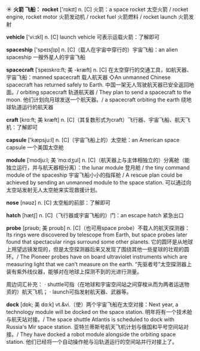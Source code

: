 ☀ <span class="category">**火箭 飞船：**</span>
<span class="vocabulary">**rocket**</span> ['rɒkɪt] 
<span class="definition">n. [C] 火箭：</span>a space rocket 太空火箭 / rocket engine, rocket motor 火箭发动机 / rocket fuel 火箭燃料 / rocket launch 火箭发射

<span class="vocabulary">**vehicle**</span> ['vi:ɪkl] 
<span class="definition">n. [C] launch vehicle 可表示运载火箭：</span>了解即可

<span class="vocabulary">**spaceship**</span> ['speɪsʃɪp] 
<span class="definition">n. [C]（载人在宇宙中穿行的）宇宙飞船：</span>an alien spaceship 一艘外星人的宇宙飞船
           
<span class="vocabulary">**spacecraft**</span> [ˈspeɪskrɑ:ft; 美 -kræft]
<span class="definition">n. [C] 在太空穿行的交通工具，如航天器、宇宙飞船：</span>manned spacecraft 载人航天器 ◇An unmanned Chinese spacecraft has returned safely to Earth. 中国一架无人驾驶航天器已安全返回地面。/ orbiting spacecraft 轨道航天器 / They plan to send a spacecraft to the moon. 他们计划向月球发送一个航天器。/ a spacecraft orbiting the earth 绕地球轨道运行的航天器
           
<span class="vocabulary">**craft**</span> [krɑ:ft; 美 kræft]
<span class="definition">n. [C]（其复数形式为craft）飞行器、宇宙飞船、航天飞机：</span>了解即可

<span class="vocabulary">**capsule**</span> ['kæpsju:l] 
<span class="definition">n. [C]（宇宙飞船上的）太空舱：</span>an American space capsule 一个美国太空舱 
           
<span class="vocabulary">**module**</span> [ˈmɒdju:l; 美 ˈmɑ:dʒul]
<span class="definition">n. [C]（航天器上与主体相独立的）分离舱（能独立运行，并与航天器相分离）：</span>the lunar module 登月舱 / the tiny command module of the spaceship 宇宙飞船小小的指挥舱 / A rescue plan could be achieved by sending an unmanned module to the space station. 可以通过向太空站发射无人太空舱来实现救援计划。
 
<span class="vocabulary">**nose**</span> [nəʊz] 
<span class="definition">n. [C] 太空船的前部：</span>了解即可

<span class="vocabulary">**hatch**</span> [hætʃ] 
<span class="definition">n. [C]（飞行器或宇宙飞船的）门：</span>an escape hatch 紧急出口
           
<span class="vocabulary">**probe**</span> [prəʊb; 美 proʊb]
<span class="definition">n. [C]（也可用space probe）不载人的航天探测器：</span>Its rings were discovered by telescope from Earth, but space probes later found that spectacular rings surround some other planets. 它的圆环是从地球上用望远镜发现的，但是太空探测器后来又发现了围绕其他一些星球的壮观的圆环。/ The Pioneer probes have on board ultraviolet instruments which are measuring light that we can't measure on the earth. “先驱者号”太空探测器上装有紫外线仪器，能够对在地球上探测不到的光进行测量。

周边词汇补充：
· shuttle可指（在地球和宇宙空间站之间穿梭从而为两者运送物资的）航天飞机；
· launch可指发射航天器、武器等。

<span class="vocabulary">**dock**</span> [dɒk; 美 dɑ:k]
<span class="definition">vt.&vi.（使）两个宇宙飞船在太空对接：</span>Next year, a technology module will be docked on the space station. 明年将有一个技术舱与航天站对接。/ The space shuttle Atlantis is scheduled to dock with Russia's Mir space station. 亚特兰蒂斯号航天飞机计划与俄国和平号空间站对接。/ They have docked a robot module alongside the orbiting space station. 他们已经将一个自动操作舱与沿轨道运行的空间站并行对接上了。